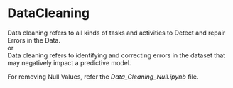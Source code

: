 # DataCleaning
Data cleaning refers to all kinds of tasks and activities to Detect and repair Errors in the Data.
<br>or<br>
Data cleaning refers to identifying and correcting errors in the dataset that may negatively impact a predictive model.

For removing Null Values, refer the <i>Data_Cleaning_Null.ipynb</i> file.
